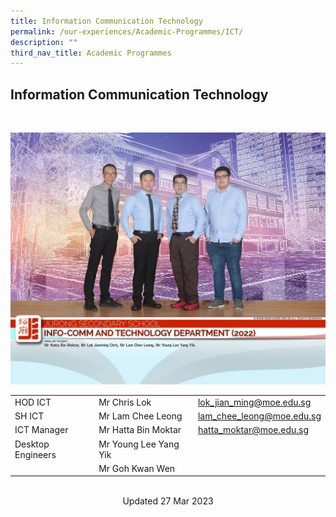 ```yaml
---
title: Information Communication Technology
permalink: /our-experiences/Academic-Programmes/ICT/
description: ""
third_nav_title: Academic Programmes
---
```

## Information Communication Technology
<br>

![](/images/JS_Info-Comm%20and%20Technology%20Department.jpg)

|  |  |  |
| -------- | -------- | -------- |
| HOD ICT   | Mr Chris Lok   | [lok\_jian\_ming@moe.edu.sg](mailto:lok_jian_ming@moe.edu.sg)    |
| SH ICT    | Mr Lam Chee Leong     | [lam\_chee\_leong@moe.edu.sg](mailto:lam_chee_leong@moe.edu.sg)     |
| ICT Manager   | Mr Hatta Bin Moktar     | [hatta\_moktar@moe.edu.sg](mailto:hatta_moktar@moe.edu.sg)    |
| Desktop Engineers    | Mr Young Lee Yang Yik    |     |
|    | Mr Goh Kwan Wen    |     |



<br>

<center> Updated 27 Mar 2023 </center>